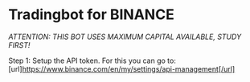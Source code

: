 # Tradingbot for BINANCE 
*ATTENTION: THIS BOT USES MAXIMUM CAPITAL AVAILABLE, STUDY FIRST!* 

Step 1: Setup the API token. For this you can go to: [url]https://www.binance.com/en/my/settings/api-management[/url]




